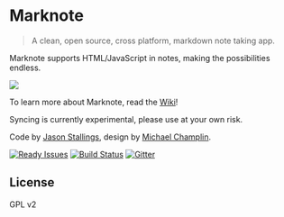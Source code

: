 Marknote
========

> A clean, open source, cross platform, markdown note taking app. 

Marknote supports HTML/JavaScript in notes, making the possibilities endless. 

![](https://cldup.com/cwDCILrwch.png)

To learn more about Marknote, read the [Wiki](https://github.com/octalmage/Marknote/wiki)!

Syncing is currently experimental, please use at your own risk. 

Code by [Jason Stallings](http://jason.stallin.gs), design by [Michael Champlin](http://champl.in).

[![Ready Issues](https://badge.waffle.io/octalmage/Marknote.svg?label=ready&title=Ready)](http://waffle.io/octalmage/Marknote) [![Build Status](https://travis-ci.org/octalmage/Marknote.svg?branch=master)](https://travis-ci.org/octalmage/Marknote) [![Gitter](https://badges.gitter.im/Join%20Chat.png)](https://gitter.im/octalmage/Marknote?utm_source=badge&utm_medium=badge&utm_campaign=pr-badge)

## License

GPL v2
